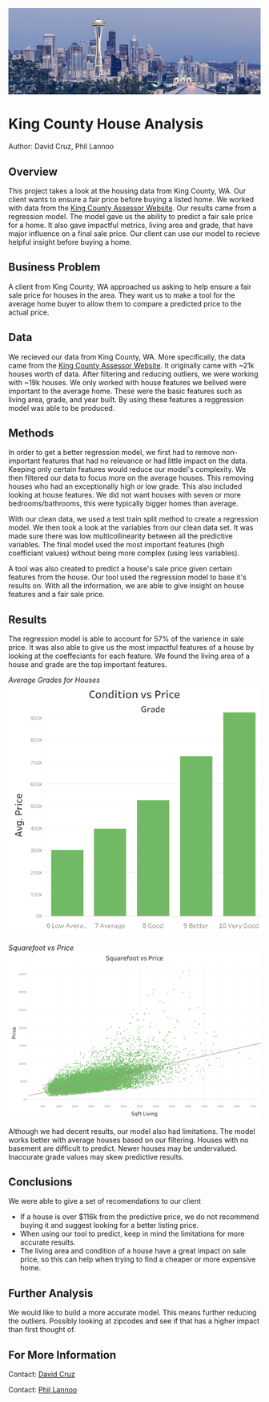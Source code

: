 ![City](images/kingcountypic.jpg )

# King County House Analysis
Author: David Cruz, Phil Lannoo

## Overview
This project takes a look at the housing data from King County, WA. Our client wants to ensure a fair price before buying a listed home. We worked with data from the [King County Assessor Website](https://info.kingcounty.gov/assessor/esales/Glossary.aspx?type=r). Our results came from a regression model. The model gave us the ability to predict a fair sale price for a home. It also gave impactful metrics, living area and grade, that have major influence on a final sale price. Our client can use our model to recieve helpful insight before buying a home. 

## Business Problem
A client from King County, WA approached us asking to help ensure a fair sale price for houses in the area. They want us to make a tool for the average home buyer to allow them to compare a predicted price to the actual price.


## Data 
We recieved our data from King County, WA. More specifically, the data came from the [King County Assessor Website](https://info.kingcounty.gov/assessor/esales/Glossary.aspx?type=r). It originally came with ~21k houses worth of data. After filtering and reducing outliers, we were working with ~19k houses. We only worked with house features we belived were important to the average home. These were the basic features such as living area, grade, and year built. By using these features a reggression model was able to be produced.

## Methods
In order to get a better regression model, we first had to remove non-important features that had no relevance or had little impact on the data. Keeping only certain features would reduce our model's complexity. We then filtered our data to focus more on the average houses. This removing houses who had an exceptionally high or low grade. This also included looking at house features. We did not want houses with seven or more bedrooms/bathrooms, this were typically bigger homes than average.

 With our clean data, we used a test train split method to create a regression model. We then took a look at the variables from our clean data set. It was made sure there was low multicollinearity between all the predictive variables. The final model used the most important features (high coefficiant values) without being more complex (using less variables).

 A tool was also created to predict a house's sale price given certain features from the house. Our tool used the regression model to base it's results on. With all the information, we are able to give insight on house features and a fair sale price.

## Results
The regression model is able to account for 57% of the varience in sale price. It was also able to give us the most impactful features of a house by looking at the coeffeciants for each feature. We found the living area of a house and grade are the top important features.

*Average Grades for Houses*
<img src="images/GradevsPrice.png " width="550" height="500">

*Squarefoot vs Price*
![Living Area](images/SquarefootvsPrice.png )

Although we had decent results, our model also had limitations. The model works better with average houses based on our filtering. Houses with no basement are difficult to predict. Newer houses may be undervalued. Inaccurate grade values may skew predictive results.


## Conclusions
We were able to give a set of recomendations to our client
- If a house is over $116k from the predictive price, we do not recommend buying it and suggest looking for a better listing price. 
- When using our tool to predict, keep in mind the limitations for more accurate results. 
- The living area and condition of a house have a great impact on sale price, so this can help when trying to find a cheaper or more expensive home. 

## Further Analysis
We would like to build a more accurate model. This means further reducing the outliers. Possibly looking at zipcodes and see if that has a higher impact than first thought of. 


## For More Information
Contact: [David Cruz](mailto:dcruzven20@gmail.com)

Contact: [Phil Lannoo](pjlannoo@gmail.com)